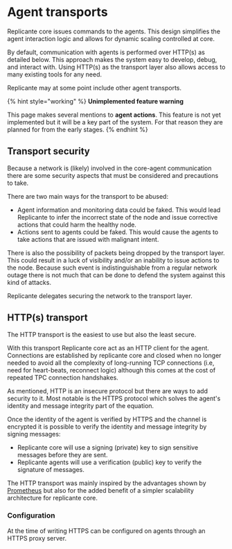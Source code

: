 # Agent transports
Replicante core issues commands to the agents.
This design simplifies the agent interaction logic and allows for dynamic scaling controlled at core.

By default, communication with agents is performed over HTTP(s) as detailed below.
This approach makes the system easy to develop, debug, and interact with.
Using HTTP(s) as the transport layer also allows access to many existing tools for any need.

Replicante may at some point include other agent transports.


{% hint style="working" %}
**Unimplemented feature warning**

This page makes several mentions to **agent actions**.
This feature is not yet implemented but it will be a key part of the system.
For that reason they are planned for from the early stages.
{% endhint %}


## Transport security
Because a network is (likely) involved in the core-agent communication there are
some security aspects that must be considered and precautions to take.

There are two main ways for the transport to be abused:

  * Agent information and monitoring data could be faked.
    This would lead Replicante to infer the incorrect state of the node and issue corrective
    actions that could harm the healthy node.
  * Actions sent to agents could be faked.
    This would cause the agents to take actions that are issued with malignant intent.

There is also the possibility of packets being dropped by the transport layer.
This could result in a luck of visibility and/or an inability to issue actions to the node.
Because such event is indistinguishable from a regular network outage there is not much
that can be done to defend the system against this kind of attacks.

Replicante delegates securing the network to the transport layer.


## HTTP(s) transport
The HTTP transport is the easiest to use but also the least secure.

With this transport Replicante core act as an HTTP client for the agent.
Connections are established by replicante core and closed when no longer needed to avoid all
the complexity of long-running TCP connections (i.e, need for heart-beats, reconnect logic)
although this comes at the cost of repeated TPC connection handshakes.

As mentioned, HTTP is an insecure protocol but there are ways to add security to it.
Most notable is the HTTPS protocol which solves the agent's identity and message
integrity part of the equation.

Once the identity of the agent is verified by HTTPS and the channel is encrypted
it is possible to verify the identity and message integrity by signing messages:

  * Replicante core will use a signing (private) key to sign sensitive messages before they are sent.
  * Replicante agents will use a verification (public) key to verify the signature of messages.

The HTTP transport was mainly inspired by the advantages shown by
[Prometheus](https://prometheus.io/docs/introduction/faq/#why-do-you-pull-rather-than-push?)
but also for the added benefit of a simpler scalability architecture for replicante core.


### Configuration
At the time of writing HTTPS can be configured on agents through an HTTPS proxy server.
